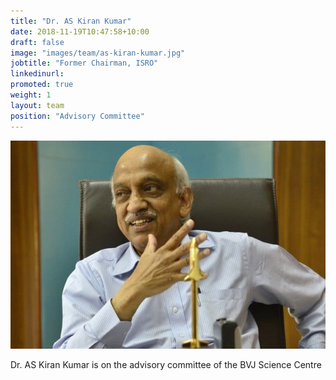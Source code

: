 ```yaml
---
title: "Dr. AS Kiran Kumar"
date: 2018-11-19T10:47:58+10:00
draft: false
image: "images/team/as-kiran-kumar.jpg"
jobtitle: "Former Chairman, ISRO"
linkedinurl: 
promoted: true
weight: 1
layout: team
position: "Advisory Committee"
---
```


![Dr. AS Kiran Kumar photo](/images/team/as-kiran-kumar.jpg "Dr. AS Kiran Kumar")

Dr. AS Kiran Kumar is on the advisory committee of the BVJ Science Centre
